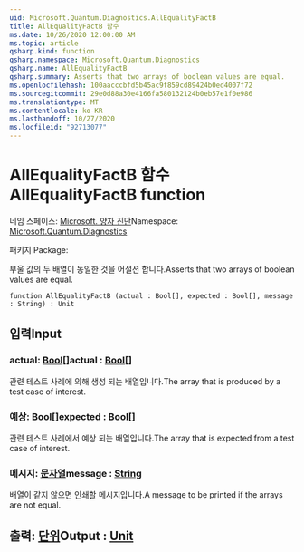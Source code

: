 ```yaml
---
uid: Microsoft.Quantum.Diagnostics.AllEqualityFactB
title: AllEqualityFactB 함수
ms.date: 10/26/2020 12:00:00 AM
ms.topic: article
qsharp.kind: function
qsharp.namespace: Microsoft.Quantum.Diagnostics
qsharp.name: AllEqualityFactB
qsharp.summary: Asserts that two arrays of boolean values are equal.
ms.openlocfilehash: 100aacccbfd5b45ac9f859cd89424b0ed4007f72
ms.sourcegitcommit: 29e0d88a30e4166fa580132124b0eb57e1f0e986
ms.translationtype: MT
ms.contentlocale: ko-KR
ms.lasthandoff: 10/27/2020
ms.locfileid: "92713077"
---
```

# <a name="allequalityfactb-function"></a><span data-ttu-id="22b99-102">AllEqualityFactB 함수</span><span class="sxs-lookup"><span data-stu-id="22b99-102">AllEqualityFactB function</span></span>

<span data-ttu-id="22b99-103">네임 스페이스: [Microsoft. 양자 진단](xref:Microsoft.Quantum.Diagnostics)</span><span class="sxs-lookup"><span data-stu-id="22b99-103">Namespace: [Microsoft.Quantum.Diagnostics](xref:Microsoft.Quantum.Diagnostics)</span></span>

<span data-ttu-id="22b99-104">패키지 [](https://nuget.org/packages/)</span><span class="sxs-lookup"><span data-stu-id="22b99-104">Package: [](https://nuget.org/packages/)</span></span>


<span data-ttu-id="22b99-105">부울 값의 두 배열이 동일한 것을 어설션 합니다.</span><span class="sxs-lookup"><span data-stu-id="22b99-105">Asserts that two arrays of boolean values are equal.</span></span>

```qsharp
function AllEqualityFactB (actual : Bool[], expected : Bool[], message : String) : Unit
```


## <a name="input"></a><span data-ttu-id="22b99-106">입력</span><span class="sxs-lookup"><span data-stu-id="22b99-106">Input</span></span>

### <a name="actual--bool"></a><span data-ttu-id="22b99-107">actual: [Bool](xref:microsoft.quantum.lang-ref.bool)[]</span><span class="sxs-lookup"><span data-stu-id="22b99-107">actual : [Bool](xref:microsoft.quantum.lang-ref.bool)[]</span></span>

<span data-ttu-id="22b99-108">관련 테스트 사례에 의해 생성 되는 배열입니다.</span><span class="sxs-lookup"><span data-stu-id="22b99-108">The array that is produced by a test case of interest.</span></span>


### <a name="expected--bool"></a><span data-ttu-id="22b99-109">예상: [Bool](xref:microsoft.quantum.lang-ref.bool)[]</span><span class="sxs-lookup"><span data-stu-id="22b99-109">expected : [Bool](xref:microsoft.quantum.lang-ref.bool)[]</span></span>

<span data-ttu-id="22b99-110">관련 테스트 사례에서 예상 되는 배열입니다.</span><span class="sxs-lookup"><span data-stu-id="22b99-110">The array that is expected from a test case of interest.</span></span>


### <a name="message--string"></a><span data-ttu-id="22b99-111">메시지: [문자열](xref:microsoft.quantum.lang-ref.string)</span><span class="sxs-lookup"><span data-stu-id="22b99-111">message : [String](xref:microsoft.quantum.lang-ref.string)</span></span>

<span data-ttu-id="22b99-112">배열이 같지 않으면 인쇄할 메시지입니다.</span><span class="sxs-lookup"><span data-stu-id="22b99-112">A message to be printed if the arrays are not equal.</span></span>



## <a name="output--unit"></a><span data-ttu-id="22b99-113">출력: [단위](xref:microsoft.quantum.lang-ref.unit)</span><span class="sxs-lookup"><span data-stu-id="22b99-113">Output : [Unit](xref:microsoft.quantum.lang-ref.unit)</span></span>

